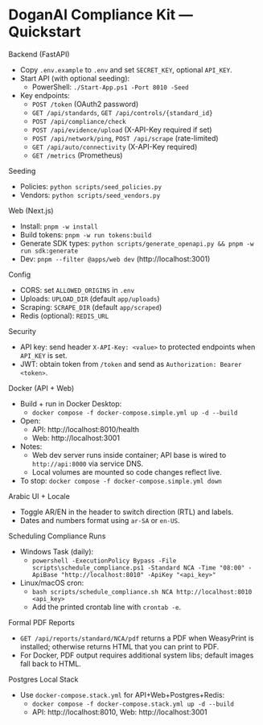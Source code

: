 # DoganAI Compliance Kit — Quickstart

Backend (FastAPI)
- Copy `.env.example` to `.env` and set `SECRET_KEY`, optional `API_KEY`.
- Start API (with optional seeding):
  - PowerShell: `./Start-App.ps1 -Port 8010 -Seed`
- Key endpoints:
  - `POST /token` (OAuth2 password)
  - `GET /api/standards`, `GET /api/controls/{standard_id}`
  - `POST /api/compliance/check`
  - `POST /api/evidence/upload` (X-API-Key required if set)
  - `POST /api/network/ping`, `POST /api/scrape` (rate-limited)
  - `GET /api/auto/connectivity` (X-API-Key required)
  - `GET /metrics` (Prometheus)

Seeding
- Policies: `python scripts/seed_policies.py`
- Vendors: `python scripts/seed_vendors.py`

Web (Next.js)
- Install: `pnpm -w install`
- Build tokens: `pnpm -w run tokens:build`
- Generate SDK types: `python scripts/generate_openapi.py && pnpm -w run sdk:generate`
- Dev: `pnpm --filter @apps/web dev` (http://localhost:3001)

Config
- CORS: set `ALLOWED_ORIGINS` in `.env`
- Uploads: `UPLOAD_DIR` (default `app/uploads`)
- Scraping: `SCRAPE_DIR` (default `app/scraped`)
- Redis (optional): `REDIS_URL`

Security
- API key: send header `X-API-Key: <value>` to protected endpoints when `API_KEY` is set.
- JWT: obtain token from `/token` and send as `Authorization: Bearer <token>`.

Docker (API + Web)
- Build + run in Docker Desktop:
  - `docker compose -f docker-compose.simple.yml up -d --build`
- Open:
  - API: http://localhost:8010/health
  - Web: http://localhost:3001
- Notes:
  - Web dev server runs inside container; API base is wired to `http://api:8000` via service DNS.
  - Local volumes are mounted so code changes reflect live.
- To stop: `docker compose -f docker-compose.simple.yml down`

Arabic UI + Locale
- Toggle AR/EN in the header to switch direction (RTL) and labels.
- Dates and numbers format using `ar-SA` or `en-US`.

Scheduling Compliance Runs
- Windows Task (daily):
  - `powershell -ExecutionPolicy Bypass -File scripts\schedule_compliance.ps1 -Standard NCA -Time "08:00" -ApiBase "http://localhost:8010" -ApiKey "<api_key>"`
- Linux/macOS cron:
  - `bash scripts/schedule_compliance.sh NCA http://localhost:8010 <api_key>`
  - Add the printed crontab line with `crontab -e`.

Formal PDF Reports
- `GET /api/reports/standard/NCA/pdf` returns a PDF when WeasyPrint is installed; otherwise returns HTML that you can print to PDF.
- For Docker, PDF output requires additional system libs; default images fall back to HTML.

Postgres Local Stack
- Use `docker-compose.stack.yml` for API+Web+Postgres+Redis:
  - `docker compose -f docker-compose.stack.yml up -d --build`
  - API: http://localhost:8010, Web: http://localhost:3001
